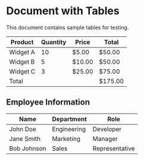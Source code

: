 # **Document with Tables**

This document contains sample tables for testing.

|Product|Quantity|Price|Total|
|---|---|---|---|
|Widget A|10|$5.00|$50.00|
|Widget B|5|$10.00|$50.00|
|Widget C|3|$25.00|$75.00|
|Total|||$175.00|


## **Employee Information**


|Name|Department|Role|
|---|---|---|
|John Doe|Engineering|Developer|
|Jane Smith|Marketing|Manager|
|Bob Johnson|Sales|Representative|


